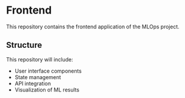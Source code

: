 # Frontend

This repository contains the frontend application of the MLOps project.

## Structure

This repository will include:
- User interface components
- State management
- API integration
- Visualization of ML results 